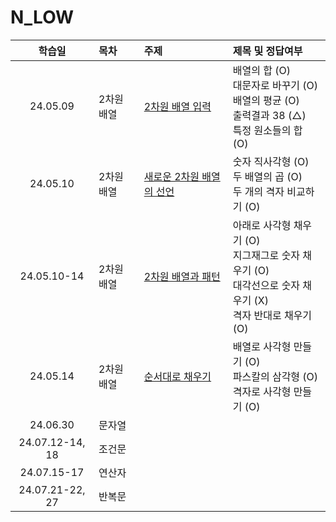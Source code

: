 # N_LOW

|     학습일      | 목차       | 주제                                                                         | 제목 및 정답여부                                                                                               |
| :-------------: | :--------- | :--------------------------------------------------------------------------- | :------------------------------------------------------------------------------------------------------------- |
|    24.05.09     | 2차원 배열 | [2차원 배열 입력](./2차원%20배열/2차원%20배열%20입력.js)                     | 배열의 합 (O)<br>대문자로 바꾸기 (O)<br>배열의 평균 (O)<br>출력결과 38 (△)<br>특정 원소들의 합 (O)             |
|    24.05.10     | 2차원 배열 | [새로운 2차원 배열의 선언](./2차원%20배열/새로운%202차원%20배열의%20선언.js) | 숫자 직사각형 (O)<br>두 배열의 곱 (O)<br>두 개의 격자 비교하기 (O)                                             |
|   24.05.10-14   | 2차원 배열 | [2차원 배열과 패턴](./2차원%20배열/2차원%20배열과%20패턴.js)                 | 아래로 사각형 채우기 (O)<br>지그재그로 숫자 채우기 (O)<br>대각선으로 숫자 채우기 (X)<br>격자 반대로 채우기 (O) |
|    24.05.14     | 2차원 배열 | [순서대로 채우기](./2차원%20배열/순서대로%20채우기.js)                       | 배열로 사각형 만들기 (O)<br>파스칼의 삼각형 (O)<br>격자로 사각형 만들기 (O)                                    |
|    24.06.30     | 문자열     |
| 24.07.12-14, 18 | 조건문     |
|   24.07.15-17   | 연산자     |
| 24.07.21-22, 27 | 반복문     |
